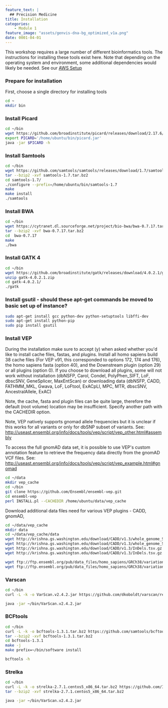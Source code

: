 ```yaml
---
feature_text: |
  ## Precision Medicine
title: Installation
categories:
    - Module 1
feature_image: "assets/genvis-dna-bg_optimized_v1a.png"
date: 0001-04-01
---
```


This workshop requires a large number of different bioinformatics tools. The instructions for installing these tools exist here. Note that depending on the operating system and environment, some additional dependencies would likely be needed. See our [AWS Setup](/module )

### Prepare for installation
First, choose a single directory for installing tools

```bash
cd ~
mkdir bin
```

### Install Picard

```bash
cd ~/bin
wget https://github.com/broadinstitute/picard/releases/download/2.17.6/picard.jar
export PICARD='/home/ubuntu/bin/picard.jar'
java -jar $PICARD -h
```

### Install Samtools

```bash
cd ~/bin
wget https://github.com/samtools/samtools/releases/download/1.7/samtools-1.7.tar.bz2
tar --bzip2 -xvf samtools-1.7.tar.bz2
cd samtools-1.7/
./configure --prefix=/home/ubuntu/bin/samtools-1.7
make
make install
./samtools
```

### Install BWA
```bash
cd ~/bin
wget https://cytranet.dl.sourceforge.net/project/bio-bwa/bwa-0.7.17.tar.bz2
tar --bzip2 -xvf bwa-0.7.17.tar.bz2
cd  bwa-0.7.17
make
./bwa
```

### Install GATK 4

```bash
cd ~/bin
wget https://github.com/broadinstitute/gatk/releases/download/4.0.2.1/gatk-4.0.2.1.zip
unzip gatk-4.0.2.1.zip
cd gatk-4.0.2.1/
./gatk
```

### Install gsutil - should these apt-get commands be moved to basic set up of instance?

```bash
sudo apt-get install gcc python-dev python-setuptools libffi-dev
sudo apt-get install python-pip
sudo pip install gsutil
```

### Install VEP

During the installation make sure to accept (y) when asked whether you'd like to install cache files, fastas, and plugins.
Install all homo sapiens build 38 cache files (For VEP v91, this corresponded to options 172, 174 and 176), the homo sapiens fasta (option 40), and the Downstream plugin (option 29) or all plugins (option 0).
If you choose to download all plugins, some will not work without installation (dbNSFP, Carol, Condel, PolyPhen_SIFT, LoF, dbscSNV, GeneSplicer, MaxEntScan) or downloading data (dbNSFP, CADD, FATHMM_MKL, Gwava, LoF, LoFtool, ExACpLI, MPC, MTR, dbscSNV, AncestralAllele, ExAC)

Note, the cache, fasta and plugin files can be quite large, therefore the default (root volume) location may be insufficient. Specify another path with the CACHEDIR option.

Note, VEP natively supports gnomad allele frequencies but it is unclear if this works for all variants or only for dbSNP subset of variants.
See: http://useast.ensembl.org/info/docs/tools/vep/script/vep_other.html#assembly

To access the full gnomAD data set, it is possible to use VEP's custom annotation feature to retrieve the frequency data directly from the gnomAD VCF files. See: http://useast.ensembl.org/info/docs/tools/vep/script/vep_example.html#gnomad

```bash
cd ~/data
mkdir vep_cache
cd ~/bin
git clone https://github.com/Ensembl/ensembl-vep.git
cd ensembl-vep
perl INSTALL.pl --CACHEDIR /home/ubuntu/data/vep_cache
```

Download additional data files need for various VEP plugins - CADD, gnomAD, 

```bash
cd ~/data/vep_cache
mkdir data
cd ~/data/vep_cache/data
wget http://krishna.gs.washington.edu/download/CADD/v1.3/whole_genome_SNVs.tsv.gz
wget http://krishna.gs.washington.edu/download/CADD/v1.3/whole_genome_SNVs.tsv.gz.tbi
wget http://krishna.gs.washington.edu/download/CADD/v1.3/InDels.tsv.gz
wget http://krishna.gs.washington.edu/download/CADD/v1.3/InDels.tsv.gz.tbi

wget ftp://ftp.ensembl.org/pub/data_files/homo_sapiens/GRCh38/variation_genotype/gnomad.exomes.r2.0.1.sites.GRCh38.noVEP.vcf.gz
wget ftp://ftp.ensembl.org/pub/data_files/homo_sapiens/GRCh38/variation_genotype/gnomad.exomes.r2.0.1.sites.GRCh38.noVEP.vcf.gz.tbi
```

### Varscan
```bash
cd ~/bin
curl -L -k -o VarScan.v2.4.2.jar https://github.com/dkoboldt/varscan/releases/download/2.4.2/VarScan.v2.4.2.jar

java -jar ~/bin/VarScan.v2.4.2.jar
```


### BCFtools
```bash
cd ~/bin
curl -L -k -o bcftools-1.3.1.tar.bz2 https://github.com/samtools/bcftools/releases/download/1.3.1/bcftools-1.3.1.tar.bz2
tar --bzip2 -xvf bcftools-1.3.1.tar.bz2
cd bcftools-1.3.1
make -j
make prefix=~/bin/software install

bcftools -h
```

### Strelka
```bash
cd ~/bin
curl -L -k -o strelka-2.7.1.centos5_x86_64.tar.bz2 https://github.com/Illumina/strelka/releases/download/v2.7.1/strelka-2.7.1.centos5_x86_64.tar.bz2
tar --bzip2 -xvf strelka-2.7.1.centos5_x86_64.tar.bz2

java -jar ~/bin/VarScan.v2.4.2.jar
```
